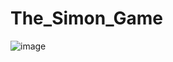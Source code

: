 # The_Simon_Game
![image](https://github.com/gautam899/The_Simon_Game/assets/124019261/68c4ae7b-9cec-4329-a04a-a719d55905d3)
